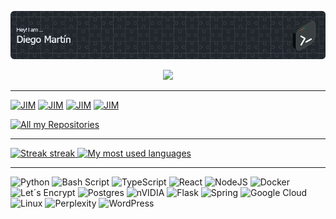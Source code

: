 ![Header](./github-header-image.png)

<!-- https://github.com/DenverCoder1/readme-typing-svg -->
<p align="center">
  <a href="#"><img src="https://readme-typing-svg.herokuapp.com/?lines=IT%20INTEGRATION%20SPECIALIST;DEVELOPER;&font=sans-serif&center=true&width=350&height=45&color=f0f6fc&vCenter=true&size=22" /></a>
</p>

---
<!-- https://github.com/DenverCoder1/github-readme-stats -->
<p align="left">
  <a href="https://github.com/diegomartincp/Speech2Brief"><img width="270" alt="JIM" src="https://denvercoder1-github-readme-stats.vercel.app/api/pin/?username=diegomartincp&repo=Speech2Brief&theme=react&bg_color=22272e&title_color=f0f6fc&icon_color=edbb5f&hide_border=true&show_icons=true" /></a>
  <a href="https://github.com/diegomartincp/FDE-Technical-Challenge"><img width="270" alt="JIM" src="https://denvercoder1-github-readme-stats.vercel.app/api/pin/?username=diegomartincp&repo=FDE-Technical-Challenge&theme=react&bg_color=22272e&title_color=f0f6fc&icon_color=edbb5f&hide_border=true&show_icons=true" /></a>
  <a href="https://github.com/diegomartincp/SpotScout"><img width="270" alt="JIM" src="https://denvercoder1-github-readme-stats.vercel.app/api/pin/?username=diegomartincp&repo=SpotScout&theme=react&bg_color=22272e&title_color=f0f6fc&icon_color=edbb5f&hide_border=true&show_icons=true" /></a>
  <a href="https://github.com/diegomartincp/healthbot"><img width="270" alt="JIM" src="https://denvercoder1-github-readme-stats.vercel.app/api/pin/?username=diegomartincp&repo=healthbot&theme=react&bg_color=22272e&title_color=f0f6fc&icon_color=edbb5f&hide_border=true&show_icons=true" /></a>
</p>


<!-- https://github.com/badges/shields -->
<p align="left">
  <a href="https://github.com/diegomartincp?tab=repositories"><img alt="All my Repositories" src="https://shields.io/badge/-All%20my%20Repos-22272e?style=for-the-badge" /></a>
</p>

---

<!-- https://github.com/piuswalter/github-readme-streak-stats -->
<p align="left">
  <a href="#">
    <img alt="Streak streak" src="https://github-readme-streak-stats.herokuapp.com/?user=diegomartincp&theme=default&hide_border=true&background=22272e&stroke=edbb5f&ring=edbb5f&fire=edbb5f&currStreakNum=white&sideNums=white&currStreakLabel=white&sideLabels=white&dates=edbb5f"/>
  </a>
  <a href="#">
    <img alt="My most used languages" src="https://github-readme-stats.vercel.app/api/top-langs/?username=diegomartincp&hide=jupyter%20notebook&langs_count=8&layout=compact&theme=react&hide_border=true&bg_color=22272e&title_color=ffffff&icon_color=edbb5f" height="192px" />
  </a>
</p>

---
<!-- https://github.com/badges/shields -->
![Python](https://img.shields.io/badge/python-3670A0?style=for-the-badge&logo=python&logoColor=ffdd54)
![Bash Script](https://img.shields.io/badge/bash_script-%23121011.svg?style=for-the-badge&logo=gnu-bash&logoColor=white)
![TypeScript](https://img.shields.io/badge/typescript-%23007ACC.svg?style=for-the-badge&logo=typescript&logoColor=white)
![React](https://img.shields.io/badge/react-%2320232a.svg?style=for-the-badge&logo=react&logoColor=%2361DAFB)
![NodeJS](https://img.shields.io/badge/node.js-6DA55F?style=for-the-badge&logo=node.js&logoColor=white)
![Docker](https://img.shields.io/badge/docker-%230db7ed.svg?style=for-the-badge&logo=docker&logoColor=white)
![Let´s Encrypt](https://img.shields.io/badge/Let%27s%20Encrypt-003A70?logo=letsencrypt&logoColor=white&style=for-the-badge)
![Postgres](https://img.shields.io/badge/postgres-%23316192.svg?style=for-the-badge&logo=postgresql&logoColor=white)
![nVIDIA](https://img.shields.io/badge/cuda-000000.svg?style=for-the-badge&logo=nVIDIA&logoColor=green)
![Flask](https://img.shields.io/badge/flask-%23000.svg?style=for-the-badge&logo=flask&logoColor=white)
![Spring](https://img.shields.io/badge/spring-%236DB33F.svg?style=for-the-badge&logo=spring&logoColor=white)
![Google Cloud](https://img.shields.io/badge/GoogleCloud-%234285F4.svg?style=for-the-badge&logo=google-cloud&logoColor=white)
![Linux](https://img.shields.io/badge/Linux-FCC624?style=for-the-badge&logo=linux&logoColor=black)
![Perplexity](https://img.shields.io/badge/perplexity-000000?style=for-the-badge&logo=perplexity&logoColor=088F8F)
![WordPress](https://img.shields.io/badge/WordPress-%23117AC9.svg?style=for-the-badge&logo=WordPress&logoColor=white)


